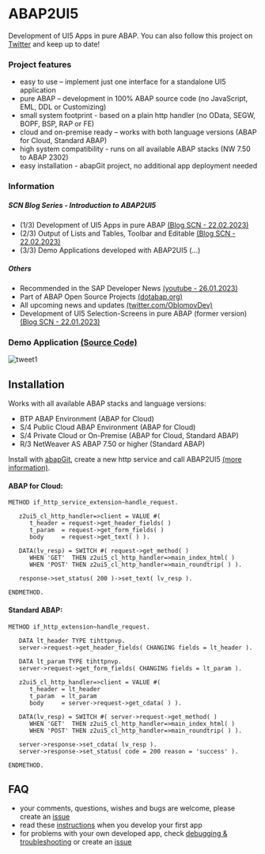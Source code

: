 # ABAP2UI5

Development of UI5 Apps in pure ABAP. You can also follow this project on [Twitter](https://twitter.com/OblomovDev) and keep up to date!

### Project features
* easy to use – implement just one interface for a standalone UI5 application
* pure ABAP – development in 100% ABAP source code (no JavaScript, EML, DDL or Customizing)
* small system footprint - based on a plain http handler (no OData, SEGW, BOPF, BSP, RAP or FE)
* cloud and on-premise ready – works with both language versions (ABAP for Cloud, Standard ABAP)
* high system compatibility - runs on all available ABAP stacks (NW 7.50 to ABAP 2302)
* easy installation - abapGit project, no additional app deployment needed

### Information
##### SCN Blog Series - Introduction to ABAP2UI5
* (1/3) Development of UI5 Apps in pure ABAP [(Blog SCN - 22.02.2023)](https://blogs.sap.com/2023/02/22/abap2ui5-development-of-ui5-apps-in-pure-abap-1-3/)<br>
* (2/3) Output of Lists and Tables, Toolbar and Editable [(Blog SCN - 22.02.2023)](https://blogs.sap.com/2023/02/22/abap2ui5-output-of-lists-and-tables-toolbar-and-editable-2-3/)<br>
* (3/3) Demo Applications developed with ABAP2UI5 (...)<br>

##### Others
* Recommended in the SAP Developer News [(youtube - 26.01.2023)](https://www.youtube.com/watch?v=6BDK55xYttM)
* Part of ABAP Open Source Projects [(dotabap.org)](https://dotabap.org/)
* All upcoming news and updates [(twitter.com/OblomovDev)](https://twitter.com/OblomovDev)
* Development of UI5 Selection-Screens in pure ABAP (former version) [(Blog SCN - 22.01.2023)](https://blogs.sap.com/2023/01/22/abap2ui5-project-development-of-ui5-selection-screens-in-pure-abap-no-app-deployment-or-javascript-needed/)

### Demo Application [(Source Code)](https://github.com/oblomov-dev/ABAP2UI5/blob/main/src/00/z2ui5_cl_app_demo_01.clas.abap)
![tweet1](https://user-images.githubusercontent.com/102328295/220315102-2e1e6545-ac32-4ea3-9d10-7286998304e7.gif)

## Installation
Works with all available ABAP stacks and language versions:
* BTP ABAP Environment (ABAP for Cloud)
* S/4 Public Cloud ABAP Environment (ABAP for Cloud)
* S/4 Private Cloud or On-Premise (ABAP for Cloud, Standard ABAP)
* R/3 NetWeaver AS ABAP 7.50 or higher (Standard ABAP)

Install with [abapGit](https://abapgit.org), create a new http service and call ABAP2UI5 [(more information)](https://github.com/oblomov-dev/abap2ui5/wiki).

#### ABAP for Cloud:
```abap
METHOD if_http_service_extension~handle_request.

   z2ui5_cl_http_handler=>client = VALUE #(
      t_header = request->get_header_fields( )
      t_param  = request->get_form_fields( )
      body     = request->get_text( ) ).

   DATA(lv_resp) = SWITCH #( request->get_method( )
      WHEN 'GET'  THEN z2ui5_cl_http_handler=>main_index_html( )
      WHEN 'POST' THEN z2ui5_cl_http_handler=>main_roundtrip( ) ).

   response->set_status( 200 )->set_text( lv_resp ).

ENDMETHOD.
```

#### Standard ABAP:
```abap
METHOD if_http_extension~handle_request.

   DATA lt_header TYPE tihttpnvp.
   server->request->get_header_fields( CHANGING fields = lt_header ).

   DATA lt_param TYPE tihttpnvp.
   server->request->get_form_fields( CHANGING fields = lt_param ).

   z2ui5_cl_http_handler=>client = VALUE #(
      t_header = lt_header
      t_param  = lt_param
      body     = server->request->get_cdata( ) ).

   DATA(lv_resp) = SWITCH #( server->request->get_method( )
      WHEN 'GET'  THEN z2ui5_cl_http_handler=>main_index_html( )
      WHEN 'POST' THEN z2ui5_cl_http_handler=>main_roundtrip( ) ).

   server->response->set_cdata( lv_resp ).
   server->response->set_status( code = 200 reason = 'success' ).

ENDMETHOD.
```
## FAQ
* your comments, questions, wishes and bugs are welcome, please create an [issue](https://github.com/oblomov-dev/ABAP2UI5/issues)<br>
* read these [instructions](https://github.com/oblomov-dev/ABAP2UI5/wiki/First-App) when you develop your first app<br>
* for problems with your own developed app, check [debugging & troubleshooting](https://github.com/oblomov-dev/ABAP2UI5/wiki/Debugging-&-Troubleshooting) or create an [issue](https://github.com/oblomov-dev/ABAP2UI5/issues)<br>

